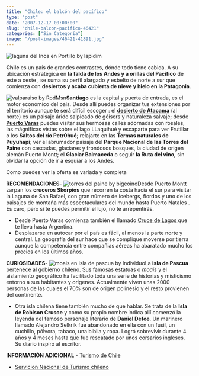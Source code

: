 ```yaml
---
title: "Chile: el balcón del pacífico"
type: "post"
date: "2007-12-17 00:00:00"
slug: "chile-balcon-pacifico-46421"
categories: ["Sin Categoría"]
image: "/post-images/46421-41891.jpg"
---
```


![laguna del Inca en Portillo by lapidim](/post-images/46421-41891.jpg "laguna del Inca en Portillo by lapidim")

**Chile** es un país de grandes contrastes, dónde todo tiene cabida. A su ubicación estratégica en **la falda de los Andes y a orillas del Pacífico** de este a oeste , se suma su perfil alargado y esbelto de norte a sur que comienza con **desiertos y acaba cubierta de nieve y hielo en la Patagonia**.  
  
![valparaiso by RodMsn](/post-images/46421-41894.jpg "valparaiso by RodMsn")**Santiago** es la capital y puerta de entrada, es el motor económico del país. Desde allí puedes organizar tus extensiones por el territorio aunque te será difícil escoger : el [**desierto de Atacama**](http://www.missviajes.com/archivos/atacama+hoteles+chile) (al norte) es un paisaje árido salpicado de géisers y naturaleza salvaje; desde [**Puerto Varas**](http://www.ptovaras.cl/spanish/municipalidad.php?seccion=2) puedes visitar sus hermosas calles adornadas con rosales, las mágnificas vistas sobre el lago LLaquihué y escaparte para ver Frutillar o los **Saltos del río Petr0hué**; relajarte en las **Termas naturales de Puyuhapi**; ver el abrumador paisaje del **Parque Nacional de las Torres del Paine** con cascadas, glaciares y frondosos bosques, la ciudad de origen alemán Puerto Montt; el **Glaciar Balmaceda** o seguir **la Ruta del vino,**  sin olvidar la opción de ir a esquiar a los Andes.  
  
Como puedes ver la oferta es variada y completa  
  
**RECOMENDACIONES**- ![torres del paine by bigeoino](/post-images/46421-41893.jpg "torres del paine by bigeoino")Desde Puerto Montt zarpan los **cruceros Skorpios** que recorren la costa hacia el sur para visitar la Laguna de San Rafael, con gran número de icebergs, fiordos y uno de los paisajes de montaña más espectaculares del mundo hasta Puerto Natales . Es caro, pero si te puedes permitir el lujo, no te arrepentirás.
- Desde Puerto Varas comienza también el llamado [Cruce de Lagos ](http://www.missviajes.com/p/cruce-lagos-puerto-varas-bariloche-11010)que te lleva hasta Argentina.
- Desplazarse en autocar por el país es fácil, al menos la parte norte y central. La geografía del sur hace que se complique moverse por tierra aunque la competencia entre compañias aéreas ha abaratado mucho los precios en los últimos años.

**CURIOSIDADES**- ![moais en isla de pascua by Individuo](/post-images/46421-41892.jpg "moais en isla de pascua by Individuo")La **isla de Pascua** pertenece al gobierno chileno. Sus famosas estatuas o *moais* y el aislamiento geográfico ha facilitado toda una serie de historias y misticismo entorno a sus habitantes y origenes. Actualmente viven unas 2000 personas de las cuales el 70% son de origen polinesio y el resto provienen del continente.
- Otra isla chilena tiene también mucho de que hablar. Se trata de la **Isla de Robison Crusoe** y como su propio nombre indica allí comenzó la leyenda del famoso personaje literario de **Daniel Defoe**. Un marinero llamado Alejandro Selkrik fue abandonado en ella con un fusil, un cuchillo, pólvora, tabaco, una biblia y ropa. Logró sobrevivir durante 4 años y 4 meses hasta que fue rescatado por unos corsarios ingleses. Su diario inspiró al escritor.

**INFORMACIÓN ADICIONAL** - [Turismo de Chile](http://www.turismochile.com/)
- [Servicion Nacional de Turismo chileno](http://www.sernatur.cl/)